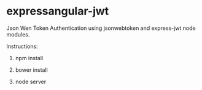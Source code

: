 expressangular-jwt
==================

Json Wen Token Authentication using jsonwebtoken and express-jwt node modules.

Instructions:

1) npm install

2) bower install

2) node server
